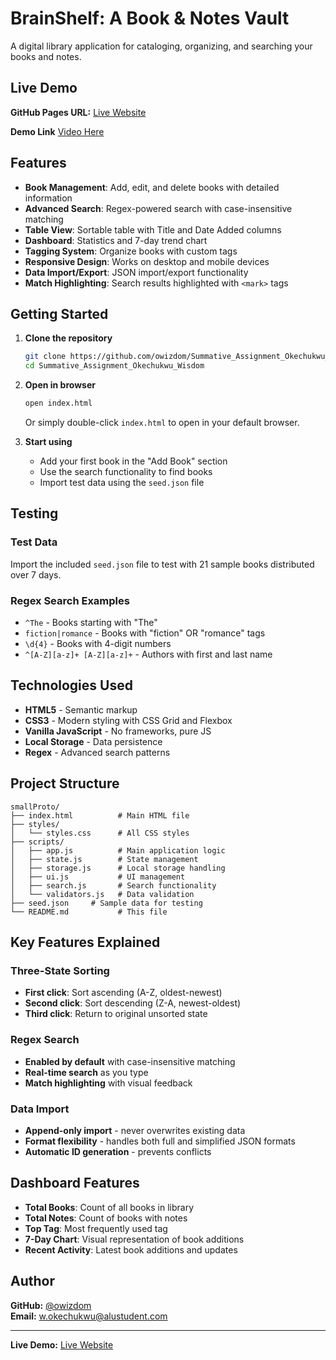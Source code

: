 # BrainShelf: A Book & Notes Vault

A digital library application for cataloging, organizing, and searching your books and notes.

## Live Demo

**GitHub Pages URL:** [Live Website](https://owizdom.github.io/Summative_Assignment_Okechukwu_Wisdom/)


**Demo Link** [Video Here](https://youtu.be/zyJ_5ZwKg34)

## Features

- **Book Management**: Add, edit, and delete books with detailed information
- **Advanced Search**: Regex-powered search with case-insensitive matching
- **Table View**: Sortable table with Title and Date Added columns
- **Dashboard**: Statistics and 7-day trend chart
- **Tagging System**: Organize books with custom tags
- **Responsive Design**: Works on desktop and mobile devices
- **Data Import/Export**: JSON import/export functionality
- **Match Highlighting**: Search results highlighted with `<mark>` tags

## Getting Started

1. **Clone the repository**
   ```bash
   git clone https://github.com/owizdom/Summative_Assignment_Okechukwu_Wisdom.git
   cd Summative_Assignment_Okechukwu_Wisdom
   ```

2. **Open in browser**
   ```bash
   open index.html
   ```
   Or simply double-click `index.html` to open in your default browser.

3. **Start using**
   - Add your first book in the "Add Book" section
   - Use the search functionality to find books
   - Import test data using the `seed.json` file

## Testing

### Test Data
Import the included `seed.json` file to test with 21 sample books distributed over 7 days.

### Regex Search Examples
- `^The` - Books starting with "The"
- `fiction|romance` - Books with "fiction" OR "romance" tags
- `\d{4}` - Books with 4-digit numbers
- `^[A-Z][a-z]+ [A-Z][a-z]+` - Authors with first and last name

## Technologies Used

- **HTML5** - Semantic markup
- **CSS3** - Modern styling with CSS Grid and Flexbox
- **Vanilla JavaScript** - No frameworks, pure JS
- **Local Storage** - Data persistence
- **Regex** - Advanced search patterns

## Project Structure

```
smallProto/
├── index.html          # Main HTML file
├── styles/
│   └── styles.css      # All CSS styles
├── scripts/
│   ├── app.js          # Main application logic
│   ├── state.js        # State management
│   ├── storage.js      # Local storage handling
│   ├── ui.js           # UI management
│   ├── search.js       # Search functionality
│   └── validators.js   # Data validation
├── seed.json     # Sample data for testing
└── README.md           # This file
```

## Key Features Explained

### Three-State Sorting
- **First click**: Sort ascending (A-Z, oldest-newest)
- **Second click**: Sort descending (Z-A, newest-oldest)
- **Third click**: Return to original unsorted state

### Regex Search
- **Enabled by default** with case-insensitive matching
- **Real-time search** as you type
- **Match highlighting** with visual feedback

### Data Import
- **Append-only import** - never overwrites existing data
- **Format flexibility** - handles both full and simplified JSON formats
- **Automatic ID generation** - prevents conflicts

## Dashboard Features

- **Total Books**: Count of all books in library
- **Total Notes**: Count of books with notes
- **Top Tag**: Most frequently used tag
- **7-Day Chart**: Visual representation of book additions
- **Recent Activity**: Latest book additions and updates



## Author

**GitHub:** [@owizdom](https://github.com/owizdom)  
**Email:** w.okechukwu@alustudent.com

---

**Live Demo:** [Live Website](https://owizdom.github.io/Summative_Assignment_Okechukwu_Wisdom/)
